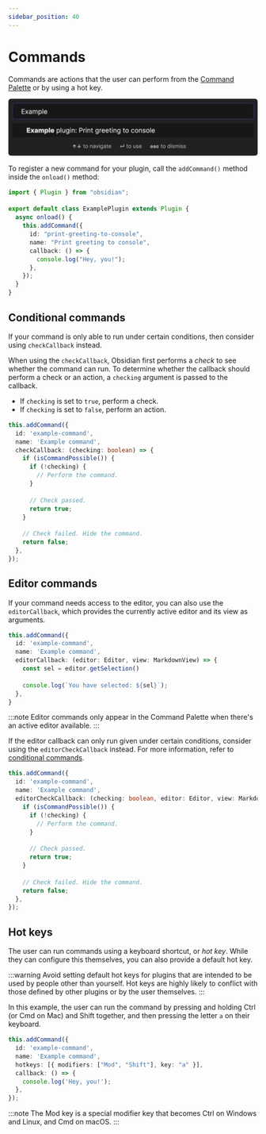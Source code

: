 ```yaml
---
sidebar_position: 40
---
```


# Commands

Commands are actions that the user can perform from the [Command Palette](https://help.obsidian.md/Plugins/Command+palette) or by using a hot key.

![Command](../static/img/command.png)

To register a new command for your plugin, call the `addCommand()` method inside the `onload()` method:

```ts title="main.ts" {5-11}
import { Plugin } from "obsidian";

export default class ExamplePlugin extends Plugin {
  async onload() {
    this.addCommand({
      id: "print-greeting-to-console",
      name: "Print greeting to console",
      callback: () => {
        console.log("Hey, you!");
      },
    });
  }
}
```

## Conditional commands

If your command is only able to run under certain conditions, then consider using `checkCallback` instead.

When using the `checkCallback`, Obsidian first performs a _check_ to see whether the command can run. To determine whether the callback should perform a check or an action, a `checking` argument is passed to the callback.

- If `checking` is set to `true`, perform a check.
- If `checking` is set to `false`, perform an action.

```ts {4,6-8,11,15}
this.addCommand({
  id: 'example-command',
  name: 'Example command',
  checkCallback: (checking: boolean) => {
    if (isCommandPossible()) {
      if (!checking) {
        // Perform the command.
      }

      // Check passed.
      return true;
    }

    // Check failed. Hide the command.
    return false;
  },
});
```

## Editor commands

If your command needs access to the editor, you can also use the `editorCallback`, which provides the currently active editor and its view as arguments.

```ts {4}
this.addCommand({
  id: 'example-command',
  name: 'Example command',
  editorCallback: (editor: Editor, view: MarkdownView) => {
    const sel = editor.getSelection()

    console.log(`You have selected: ${sel}`);
  },
}
```

:::note
Editor commands only appear in the Command Palette when there's an active editor available.
:::

If the editor callback can only run given under certain conditions, consider using the `editorCheckCallback` instead. For more information, refer to [conditional commands](#conditional-commands).

```ts {4}
this.addCommand({
  id: 'example-command',
  name: 'Example command',
  editorCheckCallback: (checking: boolean, editor: Editor, view: MarkdownView) => {
    if (isCommandPossible()) {
      if (!checking) {
        // Perform the command.
      }

      // Check passed.
      return true;
    }

    // Check failed. Hide the command.
    return false;
  },
});
```

## Hot keys

The user can run commands using a keyboard shortcut, or _hot key_. While they can configure this themselves, you can also provide a default hot key.

:::warning
Avoid setting default hot keys for plugins that are intended to be used by people other than yourself. Hot keys are highly likely to conflict with those defined by other plugins or by the user themselves.
:::

In this example, the user can run the command by pressing and holding Ctrl (or Cmd on Mac) and Shift together, and then pressing the letter `a` on their keyboard.

```ts {4}
this.addCommand({
  id: 'example-command',
  name: 'Example command',
  hotkeys: [{ modifiers: ["Mod", "Shift"], key: "a" }],
  callback: () => {
    console.log('Hey, you!');
  },
});
```

:::note
The Mod key is a special modifier key that becomes Ctrl on Windows and Linux, and Cmd on macOS.
:::
